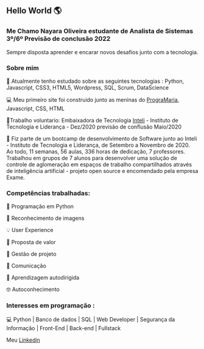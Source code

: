 ## Hello World 🌎

### Me Chamo Nayara Oliveira estudante de Analista de Sistemas 3º/6º Previsão de conclusão 2022

Sempre disposta aprender e encarar novos desafios junto com a tecnologia.

### Sobre mim

 📝 Atualmente tenho estudado sobre as seguintes tecnologias : Python, Javascript, CSS3, HTML5, Wordpress, SQL, Scrum, DataScience

 💻 Meu primeiro site foi construido junto as meninas do [PrograMaria](https://www.programaria.org/), Javascript, CSS, HTML

 🎈Trabalho voluntario: Embaixadora de Tecnologia [Inteli](https://www.linkedin.com/school/inteli-edu/) - Instituto de Tecnologia e Liderança - Dez/2020 previsão de conflusão Maio/2020

 🚩 Fiz parte de um bootcamp de desenvolvimento de Software junto ao  Inteli - Instituto de Tecnologia e Liderança, de Setembro a Novembro de 2020. Ao todo, 11 semanas, 56 aulas, 336 horas de dedicação, 7 professores. Trabalhou em grupos de 7 alunos para desenvolver uma solução de controle de aglomeração em espaços de trabalho compartilhados através de inteligência artificial - projeto open source e encomendado pela empresa Exame.
 


###  Competências trabalhadas: 
 
🐍 Programação em Python

📝 Reconhecimento de imagens 

💡 User Experience

💼 Proposta de valor

🚀 Gestão de projeto

💬 Comunicação

📖 Aprendizagem autodirigida

🤓 Autoconhecimento


### Interesses em programação :

💻 Python | Banco de dados | SQL | Web Developer | Segurança da Informação | Front-End | Back-end | Fullstack

Meu  [Linkedin](https://www.linkedin.com/in/naolip/)
